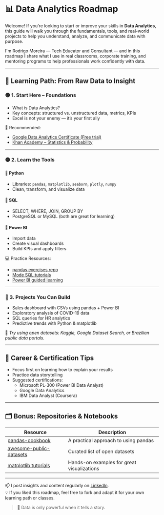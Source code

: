 # 📊 Data Analytics Roadmap

Welcome! If you're looking to start or improve your skills in **Data Analytics**, this guide will walk you through the fundamentals, tools, and real-world projects to help you understand, analyze, and communicate data with purpose.

I'm Rodrigo Moreira — Tech Educator and Consultant — and in this roadmap I share what I use in real classrooms, corporate training, and mentoring programs to help professionals work confidently with data.

---

## 🧭 Learning Path: From Raw Data to Insight

### 🟢 1. Start Here – Foundations
- What is Data Analytics?
- Key concepts: structured vs. unstructured data, metrics, KPIs
- Excel is not your enemy — it’s your first ally

📘 Recommended:
- [Google Data Analytics Certificate (Free trial)](https://www.coursera.org/professional-certificates/google-data-analytics)  
- [Khan Academy – Statistics & Probability](https://www.khanacademy.org/math/statistics-probability)

---

### 🟡 2. Learn the Tools

#### 🔹 Python
- Libraries: `pandas`, `matplotlib`, `seaborn`, `plotly`, `numpy`
- Clean, transform, and visualize data

#### 🔹 SQL
- SELECT, WHERE, JOIN, GROUP BY
- PostgreSQL or MySQL (both are great for learning)

#### 🔹 Power BI
- Import data
- Create visual dashboards
- Build KPIs and apply filters

💻 Practice Resources:
- [pandas exercises repo](https://github.com/guipsamora/pandas_exercises)  
- [Mode SQL tutorials](https://mode.com/sql-tutorial/)  
- [Power BI guided learning](https://learn.microsoft.com/en-us/training/powerplatform/power-bi)

---

### 🔴 3. Projects You Can Build

- Sales dashboard with CSVs using pandas + Power BI  
- Exploratory analysis of COVID-19 data  
- SQL queries for HR analytics  
- Predictive trends with Python & matplotlib

📌 *Try using open datasets: Kaggle, Google Dataset Search, or Brazilian public data portals.*

---

## 🎯 Career & Certification Tips

- Focus first on learning how to explain your results  
- Practice data storytelling  
- Suggested certifications:
  - Microsoft PL-300 (Power BI Data Analyst)  
  - Google Data Analytics  
  - IBM Data Analyst (Coursera)

---

## 🗂️ Bonus: Repositories & Notebooks

| Resource | Description |
|---------|-------------|
| [pandas-cookbook](https://github.com/jvns/pandas-cookbook) | A practical approach to using pandas |
| [awesome-public-datasets](https://github.com/awesomedata/awesome-public-datasets) | Curated list of open datasets |
| [matplotlib tutorials](https://github.com/rougier/matplotlib-tutorial) | Hands-on examples for great visualizations |

---

📫 I post insights and content regularly on [LinkedIn](https://www.linkedin.com/in/rodrigomoreiradossantos).  
💡 If you liked this roadmap, feel free to fork and adapt it for your own learning path or classes.

> 📍 Data is only powerful when it tells a story.
